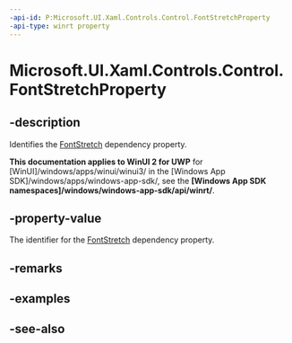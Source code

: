 ```yaml
---
-api-id: P:Microsoft.UI.Xaml.Controls.Control.FontStretchProperty
-api-type: winrt property
---
```


<!-- Property syntax
public Windows.UI.Xaml.DependencyProperty FontStretchProperty { get; }
-->

# Microsoft.UI.Xaml.Controls.Control.FontStretchProperty

## -description
Identifies the [FontStretch](control_fontstretch.md) dependency property.

**This documentation applies to WinUI 2 for UWP** for [WinUI]/windows/apps/winui/winui3/ in the [Windows App SDK]/windows/apps/windows-app-sdk/, see the **[Windows App SDK namespaces]/windows/windows-app-sdk/api/winrt/**.

## -property-value
The identifier for the [FontStretch](control_fontstretch.md) dependency property.

## -remarks

## -examples

## -see-also
